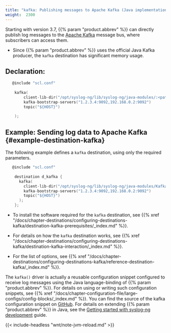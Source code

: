 ```yaml
---
title: "kafka: Publishing messages to Apache Kafka (Java implementation)"
weight:  2300
---
```

<!-- DISCLAIMER: This file is based on the syslog-ng Open Source Edition documentation https://github.com/balabit/syslog-ng-ose-guides/commit/2f4a52ee61d1ea9ad27cb4f3168b95408fddfdf2 and is used under the terms of The syslog-ng Open Source Edition Documentation License. The file has been modified by Axoflow. -->

Starting with version 3.7, {{% param "product.abbrev" %}} can directly publish log messages to the [Apache Kafka](http://kafka.apache.org) message bus, where subscribers can access them.

  - Since {{% param "product.abbrev" %}} uses the official Java Kafka producer, the `kafka` destination has significant memory usage.


## Declaration:

```c
   @include "scl.conf"
    
    kafka(
        client-lib-dir("/opt/syslog-ng/lib/syslog-ng/java-modules/:<path-to-preinstalled-kafka-libraries>")
        kafka-bootstrap-servers("1.2.3.4:9092,192.168.0.2:9092")
        topic("${HOST}")
    
    );
```



## Example: Sending log data to Apache Kafka {#example-destination-kafka}

The following example defines a `kafka` destination, using only the required parameters.

```c
   @include "scl.conf"
    
    destination d_kafka {
      kafka(
        client-lib-dir("/opt/syslog-ng/lib/syslog-ng/java-modules/KafkaDestination.jar:/usr/share/kafka/lib/")
        kafka-bootstrap-servers("1.2.3.4:9092,192.168.0.2:9092")
        topic("${HOST}")
      );
    };
```


  - To install the software required for the `kafka` destination, see {{% xref "/docs/chapter-destinations/configuring-destinations-kafka/destination-kafka-prerequisites/_index.md" %}}.

  - For details on how the `kafka` destination works, see {{% xref "/docs/chapter-destinations/configuring-destinations-kafka/destination-kafka-interaction/_index.md" %}}.

  - For the list of options, see {{% xref "/docs/chapter-destinations/configuring-destinations-kafka/reference-destination-kafka/_index.md" %}}.

The `kafka()` driver is actually a reusable configuration snippet configured to receive log messages using the Java language-binding of {{% param "product.abbrev" %}}. For details on using or writing such configuration snippets, see {{% xref "/docs/chapter-configuration-file/large-configs/config-blocks/_index.md" %}}. You can find the source of the kafka configuration snippet on [GitHub](https://github.com/syslog-ng/syslog-ng/blob/master/scl/kafka/plugin.conf). For details on extending {{% param "product.abbrev" %}} in Java, see the [Getting started with syslog-ng development](https://syslog-ng.gitbooks.io/getting-started/content/chapters/chapter_5/section_2.html) guide.

{{< include-headless "wnt/note-jvm-reload.md" >}}

